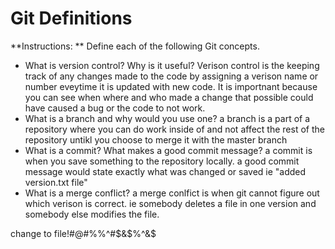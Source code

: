 # Git Definitions

**Instructions: ** Define each of the following Git concepts.

* What is version control?  Why is it useful?
Verison control is the keeping track of any changes made to the code by assigning a verison name or number eveytime it is updated with new code. It is importnant because you can see when where and who made a change that possible could have caused a bug or the code to not work.
* What is a branch and why would you use one?
a branch is a part of a repository  where you can do work inside of and not affect the rest of the repository untikl you choose to merge it with the master branch
* What is a commit? What makes a good commit message?
a commit is when you save something to the repository locally. a good commit message would state exactly what was changed or saved ie "added version.txt file"
* What is a merge conflict?
a merge conlfict is when git cannot figure out which verison is correct. ie somebody deletes a file in one version and somebody else modifies the file.


change to file!#@#%%^#$&$%^&$ 